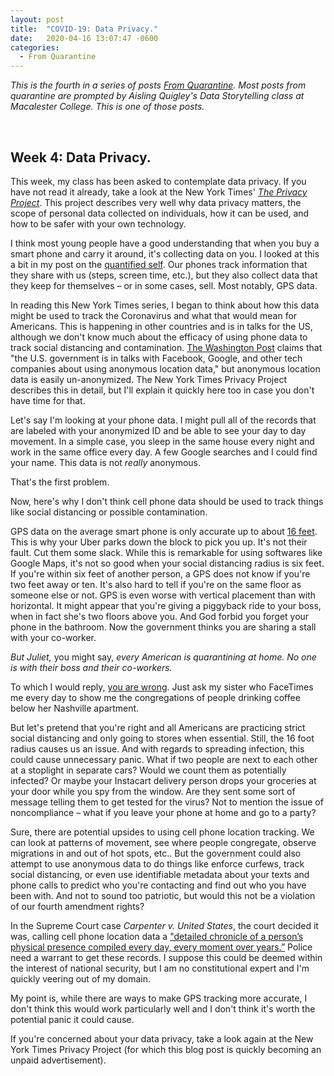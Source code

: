```yaml
---
layout: post
title:  "COVID-19: Data Privacy."
date:   2020-04-16 13:07:47 -0600
categories: 
  - From Quarantine
---
```


*This is the fourth in a series of posts [From Quarantine](https://julietkelson.github.io/covid/).  Most posts from quarantine are prompted by Aisling Quigley's Data Storytelling class at Macalester College.  This is one of those posts.*

<br/>

## Week 4: Data Privacy.

This week, my class has been asked to contemplate data privacy.  If you have not read it already, take a look at the New York Times' [*The Privacy Project*](https://www.nytimes.com/interactive/2019/opinion/internet-privacy-project.html).  This project describes very well why data privacy matters, the scope of personal data collected on individuals, how it can be used, and how to be safer with your own technology.

I think most young people have a good understanding that when you buy a smart phone and carry it around, it's collecting data on you.  I looked at this a bit in my post on the [quantified self](https://julietkelson.github.io/from%20quarantine/COVID-Quantified-Self/).  Our phones track information that they share with us (steps, screen time, etc.), but they also collect data that they keep for themselves – or in some cases, sell.  Most notably, GPS data.

In reading this New York Times series, I began to think about how this data might be used to track the Coronavirus and what that would mean for Americans.  This is happening in other countries and is in talks for the US, although we don't know much about the efficacy of using phone data to track social distancing and contamination.  [The Washington Post](https://www.washingtonpost.com/technology/2020/03/24/social-distancing-maps-cellphone-location/) claims that "the U.S. government is in talks with Facebook, Google, and other tech companies about using anonymous location data," but anonymous location data is easily un-anonymized. The New York Times Privacy Project describes this in detail, but I'll explain it quickly here too in case you don't have time for that.

Let's say I'm looking at your phone data. I might pull all of the records that are labeled with your anonymized ID and be able to see your day to day movement.  In a simple case, you sleep in the same house every night and work in the same office every day. A few Google searches and I could find your name.  This data is not *really* anonymous.

That's the first problem.

Now, here's why I don't think cell phone data should be used to track things like social distancing or possible contamination.

GPS data on the average smart phone is only accurate up to about [16 feet](https://www.ion.org/publications/abstract.cfm?articleID=13079).  This is why your Uber parks down the block to pick you up.  It's not their fault. Cut them some slack. While this is remarkable for using softwares like Google Maps, it's not so good when your social distancing radius is six feet.  If you're within six feet of another person, a GPS does not know if you're two feet away or ten. It's also hard to tell if you're on the same floor as someone else or not. GPS is even worse with vertical placement than with horizontal. It might appear that you're giving a piggyback ride to your boss, when in fact she's two floors above you. And God forbid you forget your phone in the bathroom.  Now the government thinks you are sharing a stall with your co-worker.

*But Juliet,* you might say, *every American is quarantining at home.  No one is with their boss and their co-workers.*

To which I would reply, [you are wrong](https://www.nytimes.com/interactive/2020/04/02/us/coronavirus-social-distancing.html).  Just ask my sister who FaceTimes me every day to show me the congregations of people drinking coffee below her Nashville apartment. 

But let's pretend that you're right and all Americans are practicing strict social distancing and only going to stores when essential.  Still, the 16 foot radius causes us an issue.  And with regards to spreading infection, this could cause unnecessary panic. What if two people are next to each other at a stoplight in separate cars? Would we count them as potentially infected? Or maybe your Instacart delivery person drops your groceries at your door while you spy from the window. Are they sent some sort of message telling them to get tested for the virus?  Not to mention the issue of noncompliance – what if you leave your phone at home and go to a party?

Sure, there are potential upsides to using cell phone location tracking.  We can look at patterns of movement, see where people congregate, observe migrations in and out of hot spots, etc..  But the government could also attempt to use anonymous data to do things like enforce curfews, track social distancing, or even use identifiable metadata about your texts and phone calls to predict who you're contacting and find out who you have been with.  And not to sound too patriotic, but would this not be a violation of our fourth amendment rights? 

In the Supreme Court case *Carpenter v. United States*, the court decided it was, calling cell phone location data a ["detailed chronicle of a person’s physical presence compiled every day, every moment over years.”](https://www.eff.org/document/carpenter-v-united-states-supreme-court-opinion) Police need a warrant to get these records. I suppose this could be deemed within the interest of national security, but I am no constitutional expert and I'm quickly veering out of my domain.

My point is, while there are ways to make GPS tracking more accurate, I don't think this would work particularly well and I don't think it's worth the potential panic it could cause.

If you're concerned about your data privacy, take a look again at the New York Times Privacy Project (for which this blog post is quickly becoming an unpaid advertisement).